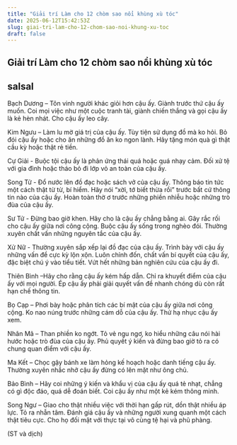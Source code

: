 ```yaml
---
title: "Giải trí Làm cho 12 chòm sao nổi khùng xù tóc"
date: 2025-06-12T15:42:53Z
slug: giai-tri-lam-cho-12-chom-sao-noi-khung-xu-toc
draft: false
---
```


## Giải trí Làm cho 12 chòm sao nổi khùng xù tóc

## salsal

Bạch Dương – Tôn vinh người khác giỏi hơn cậu ấy. Giành trước thứ cậu ấy muốn. Coi mọi việc như một cuộc tranh tài, giành chiến thắng và gọi cậu ấy là kẻ hèn nhát. Cho cậu ấy leo cây.
 
Kim Ngưu – Làm lu mờ giá trị của cậu ấy. Tùy tiện sử dụng đồ mà ko hỏi. Bỏ đói cậu ấy hoặc cho ăn những đồ ăn ko ngon lành. Hãy tặng món quà gì thật cầu kỳ hoặc thật rẻ tiền.
 
Cự Giải - Buộc tội cậu ấy là phản ứng thái quá hoặc quá nhạy cảm. Đối xử tệ với gia đình hoặc tháo bỏ đi lớp vỏ an toàn của cậu ấy.
 
Song Tử - Đổ nước lên đồ đạc hoặc sách vở của cậu ấy. Thông báo tin tức một cách thật từ từ, bí hiểm. Hãy nói “xời, tớ biết thừa rồi” trước bất cứ thông tin nào của cậu ấy. Hoàn toàn thờ ơ trước những phiền nhiễu hoặc những trò đùa của cậu ấy.
 
Sư Tử - Đừng bao giờ khen. Hãy cho là cậu ấy chẳng bằng ai. Gây rắc rối cho cậu ấy giữa nơi công cộng. Buộc cậu ấy sống trong nghèo đói. Thường xuyên chất vấn những nguyên tắc của cậu ấy.
 
Xử Nữ - Thường xuyên sắp xếp lại đồ đạc của cậu ấy. Trình bày với cậu ấy những vấn đề cực kỳ lộn xộn. Luôn chỉnh đốn, chất vấn bí quyết của cậu ấy, đặc biệt chú ý vào tiểu tiết. Vứt hết những bản nghiên cứu của cậu ấy đi.
 
Thiên Bình –Hãy cho rằng cậu ấy kém hấp dẫn. Chỉ ra khuyết điểm của cậu ấy với mọi người. Ép cậu ấy phải giải quyết vấn đề nhanh chóng dù còn rất hạn chế thông tin.
 
Bọ Cạp – Phơi bày hoặc phân tích các bí mật của cậu ấy giữa nơi công cộng. Ko nao núng trước những cám dỗ của cậu ấy. Thử hạ nhục cậu ấy xem.
 
Nhân Mã – Than phiền ko ngớt. Tỏ vẻ ngu ngơ, ko hiểu những câu nói hài hước hoặc trò đùa của cậu ấy. Phủ quyết ý kiến và đừng bao giờ tỏ ra có chung quan điểm với cậu ấy.
 
Ma Kết – Chọc gậy bánh xe làm hỏng kế hoạch hoặc danh tiếng cậu ấy. Thường xuyên nhắc nhở cậu ấy đừng có lên mặt như ông chủ.
 
Bảo Bình – Hãy coi những ý kiến và khẩu vị của cậu ấy quá tẻ nhạt, chẳng có gì độc đáo, quá dễ đoán biết. Coi cậu ấy như một kẻ kém thông minh.
 
Song Ngư – Giao cho thật nhiều việc với thời hạn gấp rút, dồn thật nhiều áp lực. Tỏ ra nhẫn tâm. Đánh giá cậu ấy và những người xung quanh một cách thật tiêu cực. Cho họ đối mặt với thực tại vô cùng tệ hại và phũ phàng. 
 
(ST và dịch)